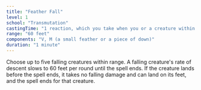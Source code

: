 ```yaml
---
title: "Feather Fall"
level: 1
school: "Transmutation"
castingTime: "1 reaction, which you take when you or a creature within 60 feet of you falls"
range: "60 feet"
components: "V, M (a small feather or a piece of down)"
duration: "1 minute"
---
```


Choose up to five falling creatures within range. A falling creature's rate of descent slows to 60 feet per round until the spell ends. If the creature lands before the spell ends, it takes no falling damage and can land on its feet, and the spell ends for that creature.
